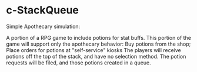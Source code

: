 ﻿# c-StackQueue


Simple Apothecary simulation:


A portion of a RPG game to include potions for stat buffs. This portion of the game will support only the apothecary behavior: Buy potions from the shop; Place orders for potions at "self-service" kiosks
The players will receive potions off the top of the stack, and have no selection method. The potion requests will be filed, and those potions created in a queue.
